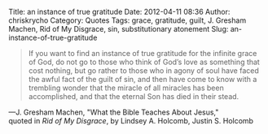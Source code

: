 Title: an instance of true gratitude
Date: 2012-04-11 08:36
Author: chriskrycho
Category: Quotes
Tags: grace, gratitude, guilt, J. Gresham Machen, Rid of My Disgrace, sin, substitutionary atonement
Slug: an-instance-of-true-gratitude

> If you want to find an instance of true gratitude for the infinite
> grace of God, do not go to those who think of God’s love as something
> that cost nothing, but go rather to those who in agony of soul have
> faced the awful fact of the guilt of sin, and then have come to know
> with a trembling wonder that the miracle of all miracles has been
> accomplished, and that the eternal Son has died in their stead.

—J. Gresham Machen, "What the Bible Teaches About Jesus,"  
quoted in <cite>Rid of My Disgrace</cite>, by Lindsey A. Holcomb,
Justin S. Holcomb
